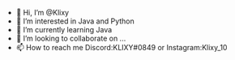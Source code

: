 - 👋 Hi, I’m @Klixy
- 👀 I’m interested in Java and Python
- 🌱 I’m currently learning Java
- 💞️ I’m looking to collaborate on ...
- 📫 How to reach me Discord:KLIXY#0849
or Instagram:Klixy_10

<!---
Klixy/Klixy is a ✨ special ✨ repository because its `README.md` (this file) appears on your GitHub profile.
You can click the Preview link to take a look at your changes.
--->
